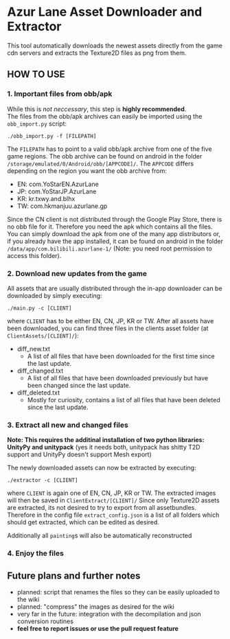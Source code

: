 # Azur Lane Asset Downloader and Extractor
This tool automatically downloads the newest assets directly from the game cdn servers and extracts the Texture2D files as png from them.

## HOW TO USE
### 1. Important files from obb/apk
While this is *not neccessary*, this step is **highly recommended**.    
The files from the obb/apk archives can easily be imported using the `obb_import.py` script:
```
./obb_import.py -f [FILEPATH]
```
The `FILEPATH` has to point to a valid obb/apk archive from one of the five game regions. The obb archive can be found on android in the folder `/storage/emulated/0/Android/obb/[APPCODE]/`.
The `APPCODE` differs depending on the region you want the obb archive from:
- EN: com.YoStarEN.AzurLane
- JP: com.YoStarJP.AzurLane
- KR: kr.txwy.and.blhx
- TW: com.hkmanjuu.azurlane.gp

Since the CN client is not distributed through the Google Play Store, there is no obb file for it. Therefore you need the apk which contains all the files. You can simply download the apk from one of the many app distributors or, if you already have the app installed, it can be found on android in the folder `/data/app/com.bilibili.azurlane-1/` (Note: you need root permission to access this folder).

### 2. Download new updates from the game
All assets that are usually distributed through the in-app downloader can be downloaded by simply executing:
```
./main.py -c [CLIENT]
```
where `CLIENT` has to be either EN, CN, JP, KR or TW. After all assets have been downloaded, you can find three files in the clients asset folder (at `ClientAssets/[CLIENT]/`):
- diff_new.txt
  - A list of all files that have been downloaded for the first time since the last update.
- diff_changed.txt
  - A list of all files that have been downloaded previously but have been changed since the last update.
- diff_deleted.txt
  - Mostly for curiosity, contains a list of all files that have been deleted since the last update.

### 3. Extract all new and changed files
**Note: This requires the additinal installation of two python libraries: UnityPy and unitypack** (yes it needs both, unitypack has shitty T2D support and UnityPy doesn't support Mesh export)

The newly downloaded assets can now be extracted by executing:
```
./extractor -c [CLIENT]
```
where `CLIENT` is again one of EN, CN, JP, KR or TW. The extracted images will then be saved in `ClientExtract/[CLIENT]/` Since only Texture2D assets are extracted, its not desired to try to export from all assetbundles. Therefore in the config file `extract_config.json` is a list of all folders which should get extracted, which can be edited as desired.

Additionally all `painting`s will also be automatically reconstructed

### 4. Enjoy the files

## Future plans and further notes
- planned: script that renames the files so they can be easily uploaded to the wiki
- planned: "compress" the images as desired for the wiki
- very far in the future: integration with the decompilation and json conversion routines
- **feel free to report issues or use the pull request feature**
